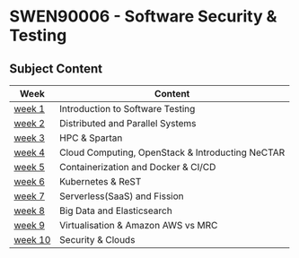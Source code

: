 ﻿# SWEN90006 - Software Security & Testing
## Subject Content

| Week                    | Content                                          |
| ----------------------- |--------------------------------------------------|
| [week 1](week-1.md)     | Introduction to Software Testing                 |
| [week 2](week-2.md)     | Distributed and Parallel Systems                 |
| [week 3](week-3.md)     | HPC & Spartan                                    |
| [week 4](week-4.md)     | Cloud Computing, OpenStack & Introducting NeCTAR |
| [week 5](week-5.md)     | Containerization and Docker & CI/CD              |
| [week 6](week-6.md)     | Kubernetes & ReST                                |
| [week 7](week-7.md)     | Serverless(SaaS) and Fission                     |
| [week 8](week-8.md)     | Big Data and Elasticsearch                       |
| [week 9](week-9.md)     | Virtualisation & Amazon AWS vs MRC               |
| [week 10](week-10.md)   | Security & Clouds                                |
